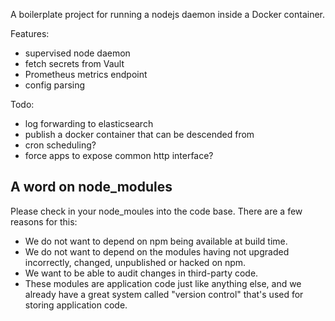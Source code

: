 A boilerplate project for running a nodejs daemon inside a Docker container.

Features:
* supervised node daemon
* fetch secrets from Vault
* Prometheus metrics endpoint
* config parsing

Todo:
* log forwarding to elasticsearch
* publish a docker container that can be descended from
* cron scheduling?
* force apps to expose common http interface?

## A word on node_modules

Please check in your node_moules into the code base. There are a few reasons for this:
* We do not want to depend on npm being available at build time.
* We do not want to depend on the modules having not upgraded incorrectly, changed, unpublished or hacked on npm.
* We want to be able to audit changes in third-party code.
* These modules are application code just like anything else, and we already have a great system called "version control" that's used for storing application code.
